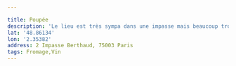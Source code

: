```yaml
---

title: Poupée
description: 'Le lieu est très sympa dans une impasse mais beaucoup trop cher... '
lat: '48.86134'
lon: '2.35382'
address: 2 Impasse Berthaud, 75003 Paris
tags: Fromage,Vin
---
```

